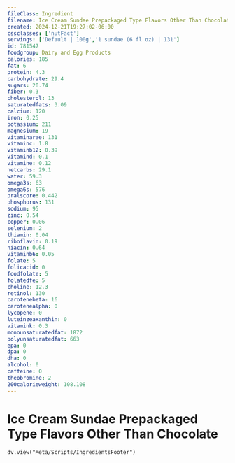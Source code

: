 ```yaml
---
fileClass: Ingredient
filename: Ice Cream Sundae Prepackaged Type Flavors Other Than Chocolate
created: 2024-12-21T19:27:02-06:00
cssclasses: ['nutFact']
servings: ['Default | 100g','1 sundae (6 fl oz) | 131']
id: 781547
foodgroup: Dairy and Egg Products 
calories: 185
fat: 6
protein: 4.3
carbohydrate: 29.4
sugars: 20.74
fiber: 0.3
cholesterol: 13
saturatedfats: 3.09
calcium: 120
iron: 0.25
potassium: 211
magnesium: 19
vitaminarae: 131
vitaminc: 1.8
vitaminb12: 0.39
vitamind: 0.1
vitamine: 0.12
netcarbs: 29.1
water: 59.3
omega3s: 63
omega6s: 576
pralscore: 0.442
phosphorus: 131
sodium: 95
zinc: 0.54
copper: 0.06
selenium: 2
thiamin: 0.04
riboflavin: 0.19
niacin: 0.64
vitaminb6: 0.05
folate: 5
folicacid: 0
foodfolate: 5
folatedfe: 5
choline: 12.3
retinol: 130
carotenebeta: 16
carotenealpha: 0
lycopene: 0
luteinzeaxanthin: 0
vitamink: 0.3
monounsaturatedfat: 1872
polyunsaturatedfat: 663
epa: 0
dpa: 0
dha: 0
alcohol: 0
caffeine: 0
theobromine: 2
200calorieweight: 108.108
---
```


# Ice Cream Sundae Prepackaged Type Flavors Other Than Chocolate

```dataviewjs
dv.view("Meta/Scripts/IngredientsFooter")
```